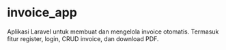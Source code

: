 # invoice_app

Aplikasi Laravel untuk membuat dan mengelola invoice otomatis. Termasuk fitur register, login, CRUD invoice, dan download PDF.
